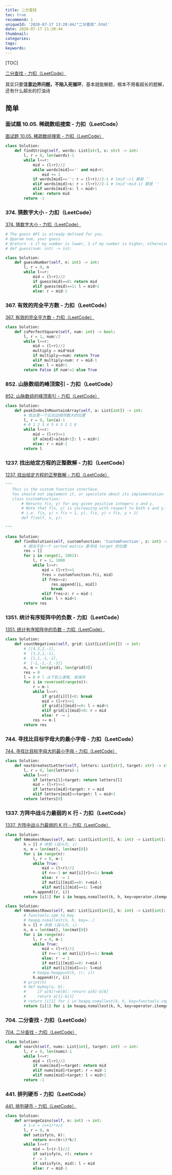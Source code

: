 ```yaml
---
title: 二分查找
toc: true
recommend: 1
uniqueId: '2020-07-17 13:20:44/"二分查找".html'
date: 2020-07-17 21:20:44
thumbnail:
categories:
tags:
keywords:
---
```


[TOC]



[二分查找 - 力扣（LeetCode）](https://leetcode-cn.com/tag/binary-search/)

<!--more-->

其实只要**注意边界问题，不陷入死循环**，基本就能解题，根本不用看超长的题解，还有什么超长的打油诗

## 简单

### 面试题 10.05. 稀疏数组搜索 - 力扣（LeetCode）

[面试题 10.05. 稀疏数组搜索 - 力扣（LeetCode）](https://leetcode-cn.com/problems/sparse-array-search-lcci/submissions/)

```python
class Solution:
    def findString(self, words: List[str], s: str) -> int:
        l, r = 0, len(words)-1
        while l<=r:
            mid = (l+r)//2
            while words[mid]=='' and mid<r:
                mid += 1
            if words[mid]=='': r = (l+r)//2-1 # [mid'~r] 都是 ''
            elif words[mid]>s: r = (l+r)//2-1 # [mid'~mid-1] 都是 ''
            elif words[mid]<s: l = mid+1
            else: return mid
        return -1
```



### 374. 猜数字大小 - 力扣（LeetCode）

[374. 猜数字大小 - 力扣（LeetCode）](https://leetcode-cn.com/problems/guess-number-higher-or-lower/)

```python
# The guess API is already defined for you.
# @param num, your guess
# @return -1 if my number is lower, 1 if my number is higher, otherwise return 0
# def guess(num: int) -> int:

class Solution:
    def guessNumber(self, n: int) -> int:
        l, r = 0, n
        while l<=r:
            mid = (l+r)//2
            if guess(mid)==0: return mid
            elif guess(mid)==1: l = mid+1
            else: r = mid-1

```

### 367. 有效的完全平方数 - 力扣（LeetCode）

[367. 有效的完全平方数 - 力扣（LeetCode）](https://leetcode-cn.com/problems/valid-perfect-square/)

```python
class Solution:
    def isPerfectSquare(self, num: int) -> bool:
        l, r = 1, num//2
        while l<=r:
            mid = (l+r)//2
            multiply = mid*mid
            if multiply==num: return True
            elif multiply>num: r = mid-1
            else: l = mid+1
        return False if num!=1 else True
```

### 852. 山脉数组的峰顶索引 - 力扣（LeetCode）

[852. 山脉数组的峰顶索引 - 力扣（LeetCode）](https://leetcode-cn.com/problems/peak-index-in-a-mountain-array/)

```python
class Solution:
    def peakIndexInMountainArray(self, a: List[int]) -> int:
        # 找出第一个比右边相邻数大的位置
        l, r = 0, len(a)-1
        # 0 1 2 3 4 5 4 3 2 1 0
        while l<=r:
            mid = (l+r)>>1
            if a[mid]<a[mid+1]: l = mid+1
            else: r = mid-1
        return l

```

### 1237. 找出给定方程的正整数解 - 力扣（LeetCode）

[1237. 找出给定方程的正整数解 - 力扣（LeetCode）](https://leetcode-cn.com/problems/find-positive-integer-solution-for-a-given-equation/)

```python
"""
   This is the custom function interface.
   You should not implement it, or speculate about its implementation
   class CustomFunction:
       # Returns f(x, y) for any given positive integers x and y.
       # Note that f(x, y) is increasing with respect to both x and y.
       # i.e. f(x, y) < f(x + 1, y), f(x, y) < f(x, y + 1)
       def f(self, x, y):
  
"""

class Solution:
    def findSolution(self, customfunction: 'CustomFunction', z: int) -> List[List[int]]:
        # 相当于在一个 sorted matrix 里寻找 target 的位置
        res = []
        for i in range(1, 1001):
            l, r = 1, 1000
            while l<=r:
                mid = (l+r)>>1
                fres = customfunction.f(i, mid)
                if fres==z:
                    res.append([i, mid])
                    break
                elif fres>z: r = mid-1
                else: l = mid+1
        return res
```

### 1351. 统计有序矩阵中的负数 - 力扣（LeetCode）

[1351. 统计有序矩阵中的负数 - 力扣（LeetCode）](https://leetcode-cn.com/problems/count-negative-numbers-in-a-sorted-matrix/submissions/)

```python
class Solution:
    def countNegatives(self, grid: List[List[int]]) -> int:
        # [[4,3,2,-1],
        #  [3,2,1,-1],
        #  [1,1,-1,-2],
        #  [-1,-1,-2,-3]]
        n, m = len(grid), len(grid[0])
        res = 0
        l = 0 # l 从下到上递增, 故保存
        for i in reversed(range(n)):
            r = m-1
            while l<=r:
                if grid[i][l]<0: break
                mid = (l+r)>>1
                if grid[i][mid]>=0: l = mid+1
                elif grid[i][mid]<0: r = mid
                else: r -= 1
            res += m-l
        return res


```

### 744. 寻找比目标字母大的最小字母 - 力扣（LeetCode）

[744. 寻找比目标字母大的最小字母 - 力扣（LeetCode）](https://leetcode-cn.com/problems/find-smallest-letter-greater-than-target/submissions/)

```python
class Solution:
    def nextGreatestLetter(self, letters: List[str], target: str) -> str:
        l, r = 0, len(letters)-1
        while l<=r:
            if letters[l]>target: return letters[l]
            mid = (l+r)>>1
            if letters[mid]>target: r = mid
            elif letters[mid]<=target: l = mid+1
        return letters[0]
```

### 1337. 方阵中战斗力最弱的 K 行 - 力扣（LeetCode）

[1337. 方阵中战斗力最弱的 K 行 - 力扣（LeetCode）](https://leetcode-cn.com/problems/the-k-weakest-rows-in-a-matrix/submissions/)

```python
class Solution:
    def kWeakestRows(self, mat: List[List[int]], k: int) -> List[int]:
        h = [] # 存放 (战斗力, i)
        n, m = len(mat), len(mat[0])
        for i in range(n):
            l, r = 0, m-1
            while True:
                mid = (l+r)//2
                if r==-1 or mat[i][r]==1: break
                else: r -= 1
                if mat[i][mid]==0: r=mid-1
                elif mat[i][mid]==1: l=mid
            h.append((r, i))
        return [i[1] for i in heapq.nsmallest(k, h, key=operator.itemgetter(0, 1))]
```

```python
class Solution:
    def kWeakestRows(self, mat: List[List[int]], k: int) -> List[int]:
        # functools.cpm_to_key
        # heapq.nsmallest(n, h, key=..)
        h = [] # 存放 (战斗力, i)
        n, m = len(mat), len(mat[0])
        for i in range(n):
            l, r = 0, m-1
            while True:
                mid = (l+r)//2
                if r==-1 or mat[i][r]==1: break
                else: r -= 1
                if mat[i][mid]==0: r=mid-1
                elif mat[i][mid]==1: l=mid
            # heapq.heappush(h, (r, i))
            h.append((r, i))
        # print(h)
        # def mykey(a, b):
        #     if a[0]!=b[0]: return a[0]-b[0]
        #     return a[1]-b[1]
        # return [i[1] for i in heapq.nsmallest(k, h, key=functools.cmp_to_key(mykey))]
        return [i[1] for i in heapq.nsmallest(k, h, key=operator.itemgetter(0, 1))]
```

### 704. 二分查找 - 力扣（LeetCode）

[704. 二分查找 - 力扣（LeetCode）](https://leetcode-cn.com/problems/binary-search/submissions/)

```python
class Solution:
    def search(self, nums: List[int], target: int) -> int:
        l, r = 0, len(nums)-1
        while l<=r:
            mid = (l+r)//2
            if nums[mid]==target: return mid
            elif nums[mid]>target: r = mid-1
            elif nums[mid]<target: l = mid+1
        return -1
```

### 441. 排列硬币 - 力扣（LeetCode）

[441. 排列硬币 - 力扣（LeetCode）](https://leetcode-cn.com/problems/arranging-coins/submissions/)

```python
class Solution:
    def arrangeCoins(self, n: int) -> int:
        # 1~n = (n+1)*n/2
        l, r = 0, n
        def satisfy(n, k):
            return n>=(k+1)*k/2
        while l<=r:
            mid = l+(r-l)//2
            if satisfy(n, r): return r
            r -= 1
            if satisfy(n, mid): l = mid
            else: r = mid-1
        
```



